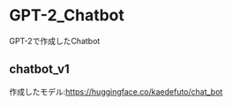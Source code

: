 # GPT-2_Chatbot

GPT-2で作成したChatbot

## chatbot_v1

作成したモデル:https://huggingface.co/kaedefuto/chat_bot

